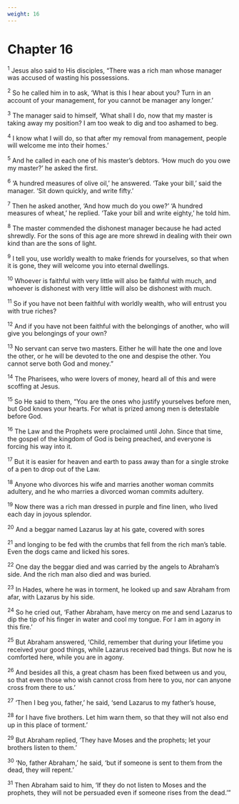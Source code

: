 ```yaml
---
weight: 16
---
```


# Chapter 16

<sup>1</sup> Jesus also said to His disciples, “There was a rich man whose manager was accused of wasting his possessions. 

<sup>2</sup> So he called him in to ask, ‘What is this I hear about you? Turn in an account of your management, for you cannot be manager any longer.’ 

<sup>3</sup> The manager said to himself, ‘What shall I do, now that my master is taking away my position? I am too weak to dig and too ashamed to beg. 

<sup>4</sup> I know what I will do, so that after my removal from management, people will welcome me into their homes.’ 

<sup>5</sup> And he called in each one of his master’s debtors. ‘How much do you owe my master?’ he asked the first. 

<sup>6</sup> ‘A hundred measures of olive oil,’ he answered. ‘Take your bill,’ said the manager. ‘Sit down quickly, and write fifty.’ 

<sup>7</sup> Then he asked another, ‘And how much do you owe?’ ‘A hundred measures of wheat,’ he replied. ‘Take your bill and write eighty,’ he told him. 

<sup>8</sup> The master commended the dishonest manager because he had acted shrewdly. For the sons of this age are more shrewd in dealing with their own kind than are the sons of light. 

<sup>9</sup> I tell you, use worldly wealth to make friends for yourselves, so that when it is gone, they will welcome you into eternal dwellings. 

<sup>10</sup> Whoever is faithful with very little will also be faithful with much, and whoever is dishonest with very little will also be dishonest with much. 

<sup>11</sup> So if you have not been faithful with worldly wealth, who will entrust you with true riches? 

<sup>12</sup> And if you have not been faithful with the belongings of another, who will give you belongings of your own? 

<sup>13</sup> No servant can serve two masters. Either he will hate the one and love the other, or he will be devoted to the one and despise the other. You cannot serve both God and money.” 

<sup>14</sup> The Pharisees, who were lovers of money, heard all of this and were scoffing at Jesus. 

<sup>15</sup> So He said to them, “You are the ones who justify yourselves before men, but God knows your hearts. For what is prized among men is detestable before God. 

<sup>16</sup> The Law and the Prophets were proclaimed until John. Since that time, the gospel of the kingdom of God is being preached, and everyone is forcing his way into it. 

<sup>17</sup> But it is easier for heaven and earth to pass away than for a single stroke of a pen to drop out of the Law. 

<sup>18</sup> Anyone who divorces his wife and marries another woman commits adultery, and he who marries a divorced woman commits adultery. 

<sup>19</sup> Now there was a rich man dressed in purple and fine linen, who lived each day in joyous splendor. 

<sup>20</sup> And a beggar named Lazarus lay at his gate, covered with sores 

<sup>21</sup> and longing to be fed with the crumbs that fell from the rich man’s table. Even the dogs came and licked his sores. 

<sup>22</sup> One day the beggar died and was carried by the angels to Abraham’s side. And the rich man also died and was buried. 

<sup>23</sup> In Hades, where he was in torment, he looked up and saw Abraham from afar, with Lazarus by his side. 

<sup>24</sup> So he cried out, ‘Father Abraham, have mercy on me and send Lazarus to dip the tip of his finger in water and cool my tongue. For I am in agony in this fire.’ 

<sup>25</sup> But Abraham answered, ‘Child, remember that during your lifetime you received your good things, while Lazarus received bad things. But now he is comforted here, while you are in agony. 

<sup>26</sup> And besides all this, a great chasm has been fixed between us and you, so that even those who wish cannot cross from here to you, nor can anyone cross from there to us.’ 

<sup>27</sup> ‘Then I beg you, father,’ he said, ‘send Lazarus to my father’s house, 

<sup>28</sup> for I have five brothers. Let him warn them, so that they will not also end up in this place of torment.’ 

<sup>29</sup> But Abraham replied, ‘They have Moses and the prophets; let your brothers listen to them.’ 

<sup>30</sup> ‘No, father Abraham,’ he said, ‘but if someone is sent to them from the dead, they will repent.’ 

<sup>31</sup> Then Abraham said to him, ‘If they do not listen to Moses and the prophets, they will not be persuaded even if someone rises from the dead.’” 


